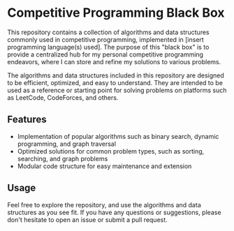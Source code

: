 # Competitive Programming Black Box

This repository contains a collection of algorithms and data structures commonly used in competitive programming, implemented in [insert programming language(s) used]. The purpose of this "black box" is to provide a centralized hub for my personal competitive programming endeavors, where I can store and refine my solutions to various problems.

The algorithms and data structures included in this repository are designed to be efficient, optimized, and easy to understand. They are intended to be used as a reference or starting point for solving problems on platforms such as LeetCode, CodeForces, and others.

## Features

* Implementation of popular algorithms such as binary search, dynamic programming, and graph traversal
* Optimized solutions for common problem types, such as sorting, searching, and graph problems
* Modular code structure for easy maintenance and extension

## Usage

Feel free to explore the repository, and use the algorithms and data structures as you see fit. If you have any questions or suggestions, please don't hesitate to open an issue or submit a pull request.
